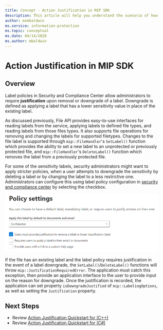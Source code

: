```yaml
---
title: Concept - Action Justification in MIP SDK
description: This article will help you understand the scenario of how to downgrade or remove a label needing justification.
author: msmbaldwin
ms.service: information-protection
ms.topic: conceptual
ms.date: 04/14/2020
ms.author: mbaldwin
---
```


# Action Justification in MIP SDK

## Overview

Label policies in Security and Compliance Center allow administrators to require **justification** upon removal or downgrade of a label. Downgrade is defined as applying a label that has a lower sensitivity value in place of the existing label.

As discussed previously, File API provides easy-to-use interfaces for reading labels from the service, applying labels to defined file types, and reading labels from those files types. It also supports file operations for removing and changing the labels for supported filetypes. Changes to the file label is supported through `mip::FileHandler`'s `SetLabel()` function which provides the ability to set a new label to an unprotected or previously protected file, and `mip::FileHandler`'s `DeleteLabel()` function which removes the label from a previously protected file.

For some of the sensitivity labels, security administrators might want to apply stricter policies, when a user attempts to downgrade the sensitivity by deleting a label or by changing the label to a less restrictive one. Administrators can configure this using label policy configuration in [security and compliance center](https://sip.compliance.microsoft.com/) by selecting the checkbox.

![Action Justification Required](./media/justify-action.png)

If the file has an existing label and the label policy requires justification in the event of a label downgrade, the `SetLabel()`/`DeleteLabel()` functions will throw `mip::JustificationRequiredError`. The application must catch this exception, then provide an application interface to the user to provide input on the reason for downgrade. Once the justification is recorded, the application can set property `isDowngradeJustified` of `mip::LabelingOptions`, as well as setting the `Justification` property.

## Next Steps

- Review [Action Justification Quickstart for (C++)](quick-file-justify-actions-cpp.md)
- Review [Action Justification Quickstart for (C#)](quick-file-justify-actions-csharp.md)
